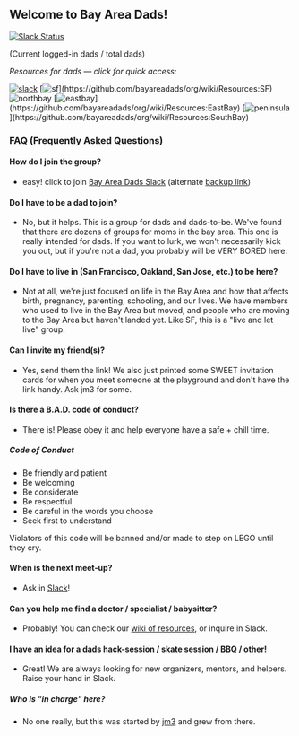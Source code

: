 ## Welcome to Bay Area Dads!

[![Slack Status](http://join-bayareadads.herokuapp.com/badge.svg)](http://join-bayareadads.herokuapp.com/)

(Current logged-in dads / total dads)

_Resources for dads — click for quick access:_

[![slack](http://bayareadads.s3.amazonaws.com/slack.jpg?1)](https://bayareadads.slack.com/) 
[![sf](http://bayareadads.s3.amazonaws.com/sf.jpg?)](https://github.com/bayareadads/org/wiki/Resources:SF) 
![northbay](http://bayareadads.s3.amazonaws.com/northbay.jpg?) 
[![eastbay](http://bayareadads.s3.amazonaws.com/eastbay.jpg?)](https://github.com/bayareadads/org/wiki/Resources:EastBay) 
[![peninsula](http://bayareadads.s3.amazonaws.com/peninsula.jpg?)](https://github.com/bayareadads/org/wiki/Resources:SouthBay) 

### FAQ (Frequently Asked Questions)

#### How do I join the group?
- easy! click to join [Bay Area Dads Slack](https://bayareadads.herokuapp.com/) (alternate [backup link](http://hamsterpad.com/chat/bayareadads))

#### Do I have to be a dad to join?
- No, but it helps. This is a group for dads and dads-to-be. We've found that there are dozens of groups for moms in the bay area. This one is really intended for dads. If you want to lurk, we won't necessarily kick you out, but if you're not a dad, you probably will be VERY BORED here.

#### Do I have to live in (San Francisco, Oakland, San Jose, etc.) to be here?
- Not at all, we're just focused on life in the Bay Area and how that
  affects birth, pregnancy, parenting, schooling, and our lives. We have
  members who used to live in the Bay Area but moved, and people who are
  moving to the Bay Area but haven't landed yet. Like SF, this is a
  "live and let live" group.

#### Can I invite my friend(s)?
- Yes, send them the link! We also just printed some SWEET invitation cards for when you meet someone at the playground and don't have the link handy. Ask jm3 for some.

#### Is there a B.A.D. code of conduct?
- There is! Please obey it and help everyone have a safe + chill time.

##### Code of Conduct
- Be friendly and patient
- Be welcoming
- Be considerate
- Be respectful
- Be careful in the words you choose
- Seek first to understand

Violators of this code will be banned and/or made to step on LEGO until they cry.

#### When is the next meet-up?
- Ask in [Slack](https://bayareadads.herokuapp.com/)!

#### Can you help me find a doctor / specialist / babysitter?
- Probably! You can check our [wiki of resources](https://github.com/bayareadads/org/wiki), or inquire in Slack.

#### I have an idea for a dads hack-session / skate session / BBQ / other!
- Great! We are always looking for new organizers, mentors, and helpers. Raise your hand in Slack.

##### Who is "in charge" here?
- No one really, but this was started by [jm3](http://twitter.com/jm3)
  and grew from there.
